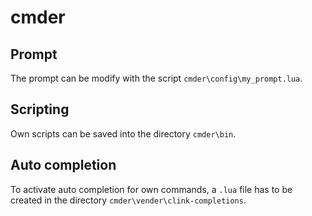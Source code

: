 # cmder
## Prompt
The prompt can be modify with the script `cmder\config\my_prompt.lua`.
## Scripting
Own scripts can be saved into the directory `cmder\bin`.
## Auto completion
To activate auto completion for own commands, a `.lua` file has to be created in the directory `cmder\vender\clink-completions`.
